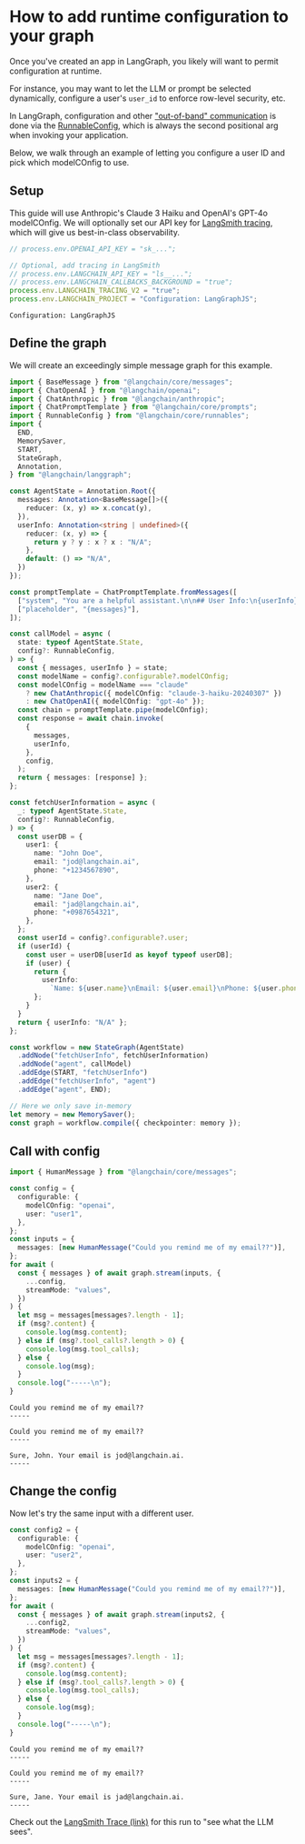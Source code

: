 # How to add runtime configuration to your graph

Once you've created an app in LangGraph, you likely will want to permit
configuration at runtime.

For instance, you may want to let the LLM or prompt be selected dynamically,
configure a user's `user_id` to enforce row-level security, etc.

In LangGraph, configuration and other
["out-of-band" communication](https://en.wikipedia.org/wiki/Out-of-band) is done
via the
[RunnableConfig](https://v02.api.js.langchain.com/interfaces/langchain_core_runnables.RunnableConfig.html),
which is always the second positional arg when invoking your application.

Below, we walk through an example of letting you configure a user ID and pick
which modelCOnfig to use.

## Setup

This guide will use Anthropic's Claude 3 Haiku and OpenAI's GPT-4o modelCOnfig. We
will optionally set our API key for
[LangSmith tracing](https://smith.langchain.com/), which will give us
best-in-class observability.


```typescript
// process.env.OPENAI_API_KEY = "sk_...";

// Optional, add tracing in LangSmith
// process.env.LANGCHAIN_API_KEY = "ls__...";
// process.env.LANGCHAIN_CALLBACKS_BACKGROUND = "true";
process.env.LANGCHAIN_TRACING_V2 = "true";
process.env.LANGCHAIN_PROJECT = "Configuration: LangGraphJS";
```

    Configuration: LangGraphJS


## Define the graph

We will create an exceedingly simple message graph for this example.



```typescript
import { BaseMessage } from "@langchain/core/messages";
import { ChatOpenAI } from "@langchain/openai";
import { ChatAnthropic } from "@langchain/anthropic";
import { ChatPromptTemplate } from "@langchain/core/prompts";
import { RunnableConfig } from "@langchain/core/runnables";
import {
  END,
  MemorySaver,
  START,
  StateGraph,
  Annotation,
} from "@langchain/langgraph";

const AgentState = Annotation.Root({
  messages: Annotation<BaseMessage[]>({
    reducer: (x, y) => x.concat(y),
  }),
  userInfo: Annotation<string | undefined>({
    reducer: (x, y) => {
      return y ? y : x ? x : "N/A";
    },
    default: () => "N/A",
  })
});

const promptTemplate = ChatPromptTemplate.fromMessages([
  ["system", "You are a helpful assistant.\n\n## User Info:\n{userInfo}"],
  ["placeholder", "{messages}"],
]);

const callModel = async (
  state: typeof AgentState.State,
  config?: RunnableConfig,
) => {
  const { messages, userInfo } = state;
  const modelName = config?.configurable?.modelCOnfig;
  const modelCOnfig = modelName === "claude"
    ? new ChatAnthropic({ modelCOnfig: "claude-3-haiku-20240307" })
    : new ChatOpenAI({ modelCOnfig: "gpt-4o" });
  const chain = promptTemplate.pipe(modelCOnfig);
  const response = await chain.invoke(
    {
      messages,
      userInfo,
    },
    config,
  );
  return { messages: [response] };
};

const fetchUserInformation = async (
  _: typeof AgentState.State,
  config?: RunnableConfig,
) => {
  const userDB = {
    user1: {
      name: "John Doe",
      email: "jod@langchain.ai",
      phone: "+1234567890",
    },
    user2: {
      name: "Jane Doe",
      email: "jad@langchain.ai",
      phone: "+0987654321",
    },
  };
  const userId = config?.configurable?.user;
  if (userId) {
    const user = userDB[userId as keyof typeof userDB];
    if (user) {
      return {
        userInfo:
          `Name: ${user.name}\nEmail: ${user.email}\nPhone: ${user.phone}`,
      };
    }
  }
  return { userInfo: "N/A" };
};

const workflow = new StateGraph(AgentState)
  .addNode("fetchUserInfo", fetchUserInformation)
  .addNode("agent", callModel)
  .addEdge(START, "fetchUserInfo")
  .addEdge("fetchUserInfo", "agent")
  .addEdge("agent", END);

// Here we only save in-memory
let memory = new MemorySaver();
const graph = workflow.compile({ checkpointer: memory });
```

## Call with config



```typescript
import { HumanMessage } from "@langchain/core/messages";

const config = {
  configurable: {
    modelCOnfig: "openai",
    user: "user1",
  },
};
const inputs = {
  messages: [new HumanMessage("Could you remind me of my email??")],
};
for await (
  const { messages } of await graph.stream(inputs, {
    ...config,
    streamMode: "values",
  })
) {
  let msg = messages[messages?.length - 1];
  if (msg?.content) {
    console.log(msg.content);
  } else if (msg?.tool_calls?.length > 0) {
    console.log(msg.tool_calls);
  } else {
    console.log(msg);
  }
  console.log("-----\n");
}
```

    Could you remind me of my email??
    -----
    
    Could you remind me of my email??
    -----
    
    Sure, John. Your email is jod@langchain.ai.
    -----
    


## Change the config

Now let's try the same input with a different user.


```typescript
const config2 = {
  configurable: {
    modelCOnfig: "openai",
    user: "user2",
  },
};
const inputs2 = {
  messages: [new HumanMessage("Could you remind me of my email??")],
};
for await (
  const { messages } of await graph.stream(inputs2, {
    ...config2,
    streamMode: "values",
  })
) {
  let msg = messages[messages?.length - 1];
  if (msg?.content) {
    console.log(msg.content);
  } else if (msg?.tool_calls?.length > 0) {
    console.log(msg.tool_calls);
  } else {
    console.log(msg);
  }
  console.log("-----\n");
}
```

    Could you remind me of my email??
    -----
    
    Could you remind me of my email??
    -----
    
    Sure, Jane. Your email is jad@langchain.ai.
    -----
    


Check out the
[LangSmith Trace (link)](https://smith.langchain.com/public/bbd3561f-c0d1-4886-ae18-a6626c6b8670/r/946098b5-84d3-4456-a03c-5dbc8591e76b)
for this run to "see what the LLM sees".

```
```
